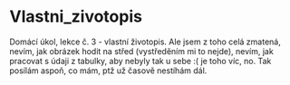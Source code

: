 # Vlastni_zivotopis
Domácí úkol, lekce č. 3 - vlastní životopis. Ale jsem z toho celá zmatená, nevím, jak obrázek hodit na střed (vystředěním mi to nejde), nevím, jak pracovat s údaji z tabulky, aby nebyly tak u sebe :( je toho víc, no. Tak posílám aspoň, co mám, ptž už časově nestíhám dál. 
